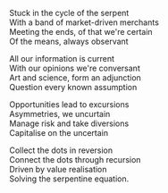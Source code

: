 Stuck in the cycle of the serpent <br>
With a band of market-driven merchants <br>
Meeting the ends, of that we're certain <br>
Of the means, always observant <br>

All our information is current <br>
With our opinions we're conversant <br>
Art and science, form an adjunction <br>
Question every known assumption <br>

Opportunities lead to excursions <br>
Asymmetries, we uncurtain <br>
Manage risk and take diversions <br>
Capitalise on the uncertain <br>

Collect the dots in reversion <br>
Connect the dots through recursion <br>
Driven by value realisation <br>
Solving the serpentine equation.
